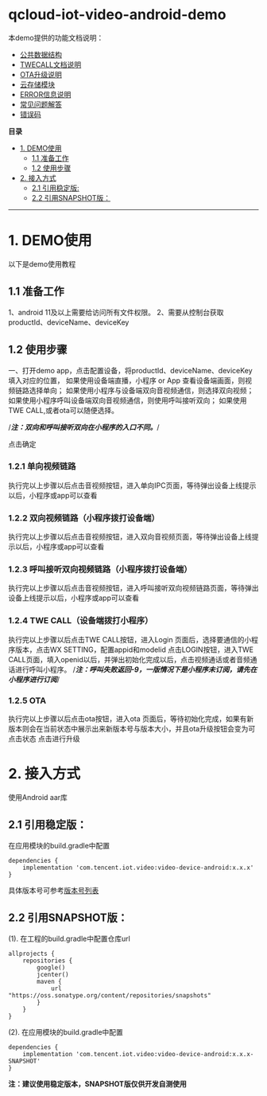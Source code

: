 # qcloud-iot-video-android-demo

本demo提供的功能文档说明：

* [公共数据结构](docs/公共数据结构)
* [TWECALL文档说明](docs/TWECALLV2文档说明)
* [OTA升级说明](docs/OTA升级说明.md)
* [云存储模块](docs/云存储模块)
* [ERROR信息说明](docs/ERROR信息说明)
* [常见问题解答](docs/常见问题解答)
* [错误码](docs/错误码)

**目录**

<!-- TOC -->

- [1. DEMO使用](#1-DEMO使用)
    - [1.1 准备工作](#11-准备工作)
    - [1.2 使用步骤](#12-使用步骤)
- [2. 接入方式](#2-接入方式)
    - [2.1 引用稳定版:](#21-引用稳定版)
    - [2.2 引用SNAPSHOT版：](#22-引用snapshot版)

<!-- /TOC -->
--------

# 1. DEMO使用

以下是demo使用教程

## 1.1 准备工作

1、android 11及以上需要给访问所有文件权限。
2、需要从控制台获取productId、deviceName、deviceKey

## 1.2 使用步骤

一、打开demo app，点击配置设备，将productId、deviceName、deviceKey填入对应的位置，
如果使用设备端直播，小程序 or App 查看设备端画面，则视频链路选择单向；
如果使用小程序与设备端双向音视频通信，则选择双向视频；
如果使用小程序呼叫设备端双向音视频通信，则使用呼叫接听双向；
如果使用TWE CALL,或者ota可以随便选择。

/***注：双向和呼叫接听双向在小程序的入口不同。***/

点击确定

### 1.2.1 单向视频链路

执行完以上步骤以后点击音视频按钮，进入单向IPC页面，等待弹出设备上线提示以后，小程序或app可以查看

### 1.2.2 双向视频链路（小程序拨打设备端）

执行完以上步骤以后点击音视频按钮，进入双向音视频页面，等待弹出设备上线提示以后，小程序或app可以查看

### 1.2.3 呼叫接听双向视频链路（小程序拨打设备端）

执行完以上步骤以后点击音视频按钮，进入呼叫接听双向视频链路页面，等待弹出设备上线提示以后，小程序或app可以查看

### 1.2.4 TWE CALL（设备端拨打小程序）

执行完以上步骤以后点击TWE CALL按钮，进入Login 页面后，选择要通信的小程序版本，点击WX
SETTING，配置appid和modelid
点击LOGIN按钮，进入TWE CALL页面，填入openid以后，并弹出初始化完成以后，点击视频通话或者音频通话进行呼叫小程序。
/***注：呼叫失败返回-9，一版情况下是小程序未订阅，请先在小程序进行订阅***/

### 1.2.5 OTA

执行完以上步骤以后点击ota按钮，进入ota 页面后，等待初始化完成，如果有新版本则会在当前状态中展示出来新版本号与版本大小，并且ota升级按钮会变为可点击状态
点击进行升级

# 2. 接入方式

使用Android aar库

## 2.1 引用稳定版：

在应用模块的build.gradle中配置

```
dependencies {
    implementation 'com.tencent.iot.video:video-device-android:x.x.x'
}
```

具体版本号可参考[版本号列表](https://central.sonatype.com/search?q=video-device-android)

## 2.2 引用SNAPSHOT版：

(1). 在工程的build.gradle中配置仓库url

```
allprojects {
    repositories {
        google()
        jcenter()
        maven {
            url "https://oss.sonatype.org/content/repositories/snapshots"
        }
    }
}
```

(2). 在应用模块的build.gradle中配置

```
dependencies {
    implementation 'com.tencent.iot.video:video-device-android:x.x.x-SNAPSHOT'
}
```

**注：建议使用稳定版本，SNAPSHOT版仅供开发自测使用**